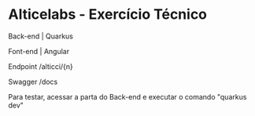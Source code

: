 # Alticelabs - Exercício Técnico


Back-end | Quarkus

Font-end | Angular

Endpoint <baseurl>/alticci/{n}

Swagger <baseurl>/docs

Para testar, acessar a parta do Back-end e executar o comando "quarkus dev"

